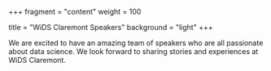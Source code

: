 +++
fragment = "content"
weight = 100

title = "WiDS Claremont Speakers"
background = "light"
+++

We are excited to have an amazing team of speakers who are all passionate about data science. We look forward to sharing stories and experiences at WiDS Claremont.

